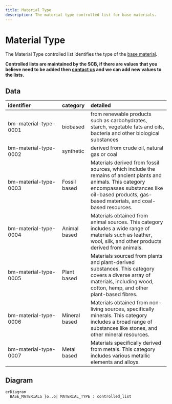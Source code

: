 ```yaml
---
title: Material Type
description: The material type controlled list for base materials.
---
```


# Material Type

The Material Type controlled list identifies the type of the [base material](../schema/base-materials.md).

**Controlled lists are maintained by the SCB, if there are values that you believe need to be added then [contact us](https://www.open3p.org/contact/) and we can add new values to the lists.**

## Data
|<div style="width:150px">identifier</div>|category|detailed|
|:-|:-|:-|
|bm-material-type-0001|biobased|from renewable products such as carbohydrates, starch, vegetable fats and oils, bacteria and other biological substances|
|bm-material-type-0002|synthetic|derived from crude oil, natural gas or coal|
|bm-material-type-0003|Fossil based|Materials derived from fossil sources, which include the remains of ancient plants and animals. This category encompasses substances like oil-based products, gas-based materials, and coal-based resources.|
|bm-material-type-0004|Animal based|Materials obtained from animal sources. This category includes a wide range of materials such as leather, wool, silk, and other products derived from animals.|
|bm-material-type-0005|Plant based|Materials sourced from plants and plant-derived substances. This category covers a diverse array of materials, including wood, cotton, hemp, and other plant-based fibres.|
|bm-material-type-0006|Mineral based|Materials obtained from non-living sources, specifically minerals. This category includes a broad range of substances like stones, and other mineral resources.|
|bm-material-type-0007|Metal based|Materials specifically derived from metals. This category includes various metallic elements and alloys.|

## Diagram

``` mermaid
erDiagram
  BASE_MATERIALS }o..o| MATERIAL_TYPE : controlled_list
```